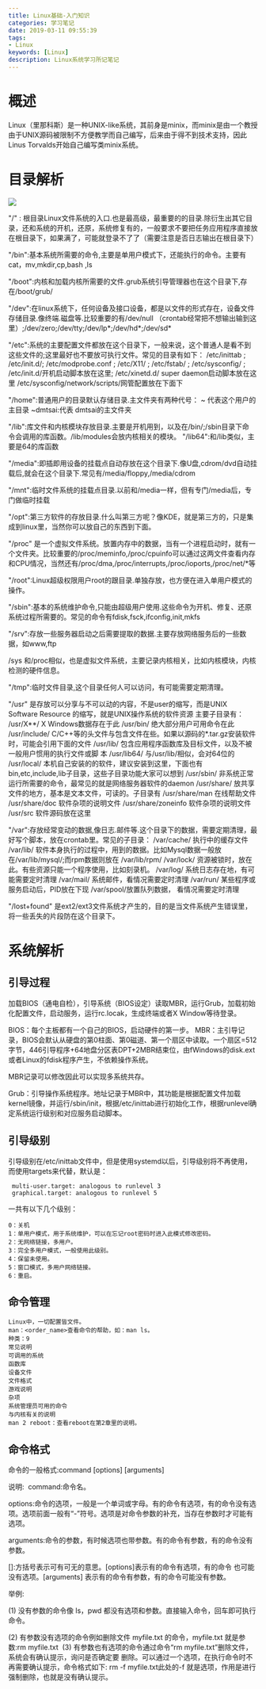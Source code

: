 ```yaml
---
title: Linux基础-入门知识
categories: 学习笔记
date: 2019-03-11 09:55:39
tags:
- Linux
keywords: [Linux]
description: Linux系统学习所记笔记
---
```

# 概述
Linux（里那科斯）是一种UNIX-like系统，其前身是minix，而minix是由一个教授由于UNIX源码被限制不方便教学而自己编写，后来由于得不到技术支持，因此Linus Torvalds开始自己编写类minix系统。

<!--more-->
# 目录解析

![](Linux基础-入门知识/1544661244043_7.jpeg)
    
"/" : 根目录Linux文件系统的入口.也是最高级，最重要的的目录.除衍生出其它目录，还和系统的开机，还原，系统修复有的，一般要求不要把任务应用程序直接放在根目录下，如果满了，可能就登录不了了（需要注意是否日志输出在根目录下）
 
"/bin":基本系统所需要的命令,主要是单用户模式下，还能执行的命令。主要有cat，mv,mkdir,cp,bash ,ls
 
 
"/boot":内核和加载内核所需要的文件.grub系统引导管理器也在这个目录下,存在/boot/grub/
 
"/dev":在linux系统下，任何设备及接口设备，都是以文件的形式存在，设备文件存储目录.像终端.磁盘等.比较重要的有/dev/null （crontab经常把不想输出输到这里）;/dev/zero;/dev/tty;/dev/lp\*;/dev/hd\*;/dev/sd\*
 
"/etc":系统的主要配置文件都放在这个目录下，一般来说，这个普通人是看不到这些文件的;这里最好也不要放可执行文件。常见的目录有如下：
    /etc/inittab ;
    /etc/init.d/;
    /etc/modprobe.conf ;
    /etc/X11/ ;
    /etc/fstab/ ;
    /etc/sysconfig/ ;
    /etc/init.d/开机启动脚本放在这里;
    /etc/xinetd.d/ super daemon启动脚本放在这里
    /etc/sysconfig/network/scripts/网管配置放在下面下
 
"/home":普通用户的目录默认存储目录.主文件夹有两种代号：
    ~ 代表这个用户的主目录
    ~dmtsai:代表 dmtsai的主文件夹

"/lib":库文件和内核模块存放目录.主要是开机用到，以及在/bin/;/sbin目录下命 令会调用的库函数。/lib/modules会放内核相关的模块。
"/lib64":和/lib类似，主要是64的库函数
 
"/media":即插即用设备的挂载点自动存放在这个目录下.像U盘,cdrom/dvd自动挂载后,就会在这个目录下.常见有/media/floppy,/media/cdrom
 
"/mnt":临时文件系统的挂载点目录.以前和/media一样，但有专门/media后，专门做临时挂载
 
"/opt":第三方软件的存放目录.什么叫第三方呢？像KDE，就是第三方的，只是集成到linux里，当然你可以放自己的东西到下面。
 
"/proc" 是一个虚拟文件系统。放置内存中的数据，当有一个进程启动时，就有一个文件夹。比较重要的/proc/meminfo,/proc/cpuinfo可以通过这两文件查看内存和CPU情况，当然还有/proc/dma,/proc/interrupts,/proc/ioports,/proc/net/*等
 
"/root":Linux超级权限用户root的跟目录.单独存放，也方便在进入单用户模式的操作。
 
"/sbin":基本的系统维护命令,只能由超级用户使用.这些命令为开机、修复、还原系统过程所需要的。常见的命令有fdisk,fsck,ifconfig,init,mkfs
 
"/srv":存放一些服务器启动之后需要提取的数据.主要存放网络服务后的一些数据，如www,ftp
 
/sys 和/proc相似，也是虚拟文件系统，主要记录内核相关，比如内核模块，内核检测的硬件信息。
 
"/tmp":临时文件目录,这个目录任何人可以访问，有可能需要定期清理。
 
"/usr" 是存放可以分享与不可以动的内容，不是user的缩写，而是UNIX Software Resource 的缩写，就是UNIX操作系统的软件资源
主要子目录有：
    /usr/X\*\*/ X Windows数据存在于此
    /usr/bin/ 绝大部分用户可用命令在此
    /usr/include/ C/C++等的头文件与包含文件在些。如果以源码的*.tar.gz安装软件时，可能会引用下面的文件
    /usr/lib/ 包含应用程序函数库及目标文件，以及不被一般用户惯用的执行文件或脚 本
    /usr/lib64/ 与/usr/lib/相似，会对64位的
    /usr/local/ 本机自己安装的的软件，建议安装到这里，下面也有bin,etc,include,lib子目录，这些子目录功能大家可以想到
    /usr/sbin/ 非系统正常运行所需要的命令，最常见的就是网络服务器软件的daemon
    /usr/share/ 放共享文件的地方，基本是文本文件，可读的。子目录有
    /usr/share/man 在线帮助文件
    /usr/share/doc 软件杂项的说明文件
    /usr/share/zoneinfo 软件杂项的说明文件
    /usr/src 软件源码放在这里
 
"/var":存放经常变动的数据,像日志.邮件等.这个目录下的数据，需要定期清理，最好写个脚本，放在crontab里。常见的子目录：
    /var/cache/ 执行中的缓存文件
    /var/lib/ 软件本身执行的过程中，用到的数据。比如Mysql数据一般放在/var/lib/mysql/;而rpm数据则放在 /var/lib/rpm/
    /var/lock/ 资源被锁时，放在此。有些资源只能一个程序使用，比如刻录机。
    /var/log/ 系统日志存在地，有可能需要定时清理
    /var/mail/ 系统邮件，看情况需要定时清理
    /var/run/ 某些程序或服务启动后，PID放在下现
    /var/spool/放置队列数据， 看情况需要定时清理
 
"/lost+found" 是ext2/ext3文件系统才产生的，目的是当文件系统产生错误里，将一些丢失的片段防在这个目录下。

# 系统解析
## 引导过程
加载BIOS（通电自检），引导系统（BIOS设定）读取MBR，运行Grub，加载初始化配置文件，启动服务，运行rc.locak，生成终端或者X Window等待登录。

BIOS：每个主板都有一个自己的BIOS，启动硬件的第一步。
MBR：主引导记录，BIOS会默认从硬盘的第0柱面、第0磁道、第一个扇区中读取。一个扇区=512字节，446引导程序+64地盘分区表DPT+2MBR结束位，由fWindows的disk.ext或者Linux的fdisk程序产生，不依赖操作系统。

MBR记录可以修改因此可以实现多系统共存。

Grub：引导操作系统程序。地址记录于MBR中，其功能是根据配置文件加载kernel镜像，并运行/sbin/init，根据/etc/inittab进行初始化工作，根据runlevel确定系统运行级别和对应服务启动脚本。
   
## 引导级别
引导级别在/etc/inittab文件中，但是使用systemd以后，引导级别将不再使用，而使用targets来代替，默认是：

	 multi-user.target: analogous to runlevel 3
	 graphical.target: analogous to runlevel 5

一共有以下几个级别：


    0：关机
    1：单用户模式，用于系统维护，可以在忘记root密码时进入此模式修改密码。
    2：无网络链接，多用户。
    3：完全多用户模式，一般使用此级别。
    4：保留未使用。
    5：窗口模式，多用户网络链接。
    6：重启。
   
## 命令管理
    Linux中，一切配置皆文件。
    man：<order_name>查看命令的帮助，如：man ls。
    种类：9
    常见说明
    可调用的系统
    函数库
    设备文件
    文件格式
    游戏说明
    杂项
    系统管理员可用的命令
    与内核有关的说明
    man 2 reboot：查看reboot在第2章里的说明。
   
## 命令格式

命令的一般格式:command [options] [arguments]

说明:
 command:命令名。

options:命令的选项，一般是一个单词或字母。有的命令有选项，有的命令没有选项。选项前面一般有“-”符号。选项是对命令参数的补充，当存在参数时才可能有选项。

arguments:命令的参数，有时候选项也带参数。有的命令有参数，有的命令没有参数。

[]:方括号表示可有可无的意思。[options]表示有的命令有选项，有的命令 也可能没有选项。[arguments] 表示有的命令有参数，有的命令可能没有参数。

举例:


(1) 没有参数的命令像 ls，pwd 都没有选项和参数。直接输入命令，回车即可执行命令。


(2) 有参数没有选项的命令例如删除文件 myfile.txt 的命令，myfile.txt 就是参数:rm myfile.txt 
(3) 有参数也有选项的命令通过命令“rm myfile.txt”删除文件，系统会有确认提示，询问是否确定要
删除。可以通过一个选项，在执行命令时不再需要确认提示，命令格式如下:
rm -f myfile.txt此处的-f 就是选项，作用是进行强制删除，也就是没有确认提示。